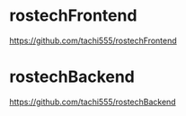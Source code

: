 # rostechFrontend
https://github.com/tachi555/rostechFrontend
# rostechBackend
https://github.com/tachi555/rostechBackend
